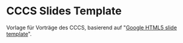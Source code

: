 CCCS Slides Template
====================

Vorlage für Vorträge des CCCS, basierend auf "[Google HTML5 slide template](https://code.google.com/p/html5slides/)".
